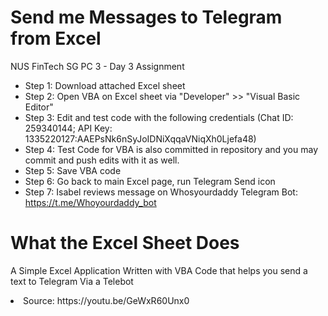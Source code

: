 # Send me Messages to Telegram from Excel
NUS FinTech SG PC 3 - Day 3 Assignment

- Step 1: Download attached Excel sheet
- Step 2: Open VBA on Excel sheet via "Developer" >> "Visual Basic Editor"
- Step 3: Edit and test code with the following credentials (Chat ID: 259340144; API Key: 1335220127:AAEPsNk6nSyJoIDNiXqqaVNiqXh0Ljefa48)
- Step 4: Test Code for VBA is also committed in repository and you may commit and push edits with it as well.
- Step 5: Save VBA code
- Step 6: Go back to main Excel page, run Telegram Send icon
- Step 7: Isabel reviews message on Whosyourdaddy Telegram Bot: https://t.me/Whoyourdaddy_bot

# What the Excel Sheet Does
A Simple Excel Application Written with VBA Code that helps you send a text to Telegram Via a Telebot

<li>Source: https://youtu.be/GeWxR60Unx0 
